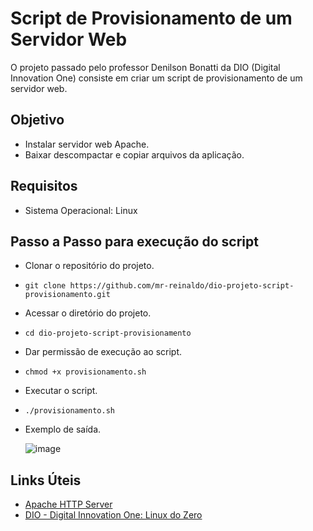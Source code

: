 # Script de Provisionamento de um Servidor Web

O projeto passado pelo professor Denilson Bonatti da DIO (Digital Innovation One) consiste em criar um script de provisionamento de um servidor web.

## Objetivo

- Instalar servidor web Apache.
- Baixar descompactar e copiar arquivos da aplicação.

## Requisitos

- Sistema Operacional: Linux

## Passo a Passo para execução do script

- Clonar o repositório do projeto.
- `git clone https://github.com/mr-reinaldo/dio-projeto-script-provisionamento.git`

- Acessar o diretório do projeto.
- `cd dio-projeto-script-provisionamento`

- Dar permissão de execução ao script.
- `chmod +x provisionamento.sh`

- Executar o script.
- `./provisionamento.sh`

- Exemplo de saída.

  ![image](https://user-images.githubusercontent.com/88012242/216793756-3f6ea214-ee9c-48f3-9f11-441051612ab9.png)

## Links Úteis

- [Apache HTTP Server](https://httpd.apache.org/)
- [DIO - Digital Innovation One: Linux do Zero](https://web.dio.me/track/linux-do-zero)
